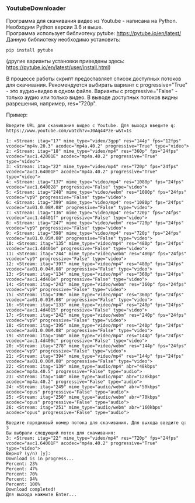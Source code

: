 ### YoutubeDownloader
Программа для скачивания видео из Youtube - написана на Python. Необходим Python версии 3.6 и выше.  
Программа использует библиотеку pytube: https://pytube.io/en/latest/  
Данную библиотеку необходимо установить:

`pip install pytube`

(другие варианты установки приведены здесь: https://pytube.io/en/latest/user/install.html)

В процессе работы скрипт предоставляет список доступных потоков для скачивания. Рекомендуется выбирать вариант с progressive="True" - это аудио+видео в одном файле. Варианты с progressive="False" - только аудио или только видео. В выводе доступных потоков видны разрешения, например, res="720p".

Пример:
```
Введите URL для скачивания видео с Youtube. Для выхода введите q: https://www.youtube.com/watch?v=J0Aq44Pze-w&t=1s

1: <Stream: itag="17" mime_type="video/3gpp" res="144p" fps="12fps" vcodec="mp4v.20.3" acodec="mp4a.40.2" progressive="True" type="video">
2: <Stream: itag="18" mime_type="video/mp4" res="360p" fps="24fps" vcodec="avc1.42001E" acodec="mp4a.40.2" progressive="True" type="video">
3: <Stream: itag="22" mime_type="video/mp4" res="720p" fps="24fps" vcodec="avc1.64001F" acodec="mp4a.40.2" progressive="True" type="video">
4: <Stream: itag="137" mime_type="video/mp4" res="1080p" fps="24fps" vcodec="avc1.640028" progressive="False" type="video">
5: <Stream: itag="248" mime_type="video/webm" res="1080p" fps="24fps" vcodec="vp9" progressive="False" type="video">
6: <Stream: itag="399" mime_type="video/mp4" res="1080p" fps="24fps" vcodec="av01.0.08M.08" progressive="False" type="video">
7: <Stream: itag="136" mime_type="video/mp4" res="720p" fps="24fps" vcodec="avc1.4d401f" progressive="False" type="video">
8: <Stream: itag="247" mime_type="video/webm" res="720p" fps="24fps" vcodec="vp9" progressive="False" type="video">
9: <Stream: itag="398" mime_type="video/mp4" res="720p" fps="24fps" vcodec="av01.0.05M.08" progressive="False" type="video">
10: <Stream: itag="135" mime_type="video/mp4" res="480p" fps="24fps" vcodec="avc1.4d401e" progressive="False" type="video">
11: <Stream: itag="244" mime_type="video/webm" res="480p" fps="24fps" vcodec="vp9" progressive="False" type="video">
12: <Stream: itag="397" mime_type="video/mp4" res="480p" fps="24fps" vcodec="av01.0.04M.08" progressive="False" type="video">
13: <Stream: itag="134" mime_type="video/mp4" res="360p" fps="24fps" vcodec="avc1.4d401e" progressive="False" type="video">
14: <Stream: itag="243" mime_type="video/webm" res="360p" fps="24fps" vcodec="vp9" progressive="False" type="video">
15: <Stream: itag="396" mime_type="video/mp4" res="360p" fps="24fps" vcodec="av01.0.01M.08" progressive="False" type="video">
16: <Stream: itag="133" mime_type="video/mp4" res="240p" fps="24fps" vcodec="avc1.4d4015" progressive="False" type="video">
17: <Stream: itag="242" mime_type="video/webm" res="240p" fps="24fps" vcodec="vp9" progressive="False" type="video">
18: <Stream: itag="395" mime_type="video/mp4" res="240p" fps="24fps" vcodec="av01.0.00M.08" progressive="False" type="video">
19: <Stream: itag="160" mime_type="video/mp4" res="144p" fps="24fps" vcodec="avc1.4d400c" progressive="False" type="video">
20: <Stream: itag="278" mime_type="video/webm" res="144p" fps="24fps" vcodec="vp9" progressive="False" type="video">
21: <Stream: itag="394" mime_type="video/mp4" res="144p" fps="24fps" vcodec="av01.0.00M.08" progressive="False" type="video">
22: <Stream: itag="139" mime_type="audio/mp4" abr="48kbps" acodec="mp4a.40.5" progressive="False" type="audio">
23: <Stream: itag="140" mime_type="audio/mp4" abr="128kbps" acodec="mp4a.40.2" progressive="False" type="audio">
24: <Stream: itag="249" mime_type="audio/webm" abr="50kbps" acodec="opus" progressive="False" type="audio">
25: <Stream: itag="250" mime_type="audio/webm" abr="70kbps" acodec="opus" progressive="False" type="audio">
26: <Stream: itag="251" mime_type="audio/webm" abr="160kbps" acodec="opus" progressive="False" type="audio">

Введите порядковый номер потока для скачивания. Для выхода введите q: 3
Вы выбрали следующий поток для скачивания:
3: <Stream: itag="22" mime_type="video/mp4" res="720p" fps="24fps" vcodec="avc1.64001F" acodec="mp4a.40.2" progressive="True" type="video">
Верно? (y/n) [y]:
Download is in progress...
Percent: 23%
Percent: 47%
Percent: 70%
Percent: 94%
Percent: 100%
Download completed!
Для выхода нажмите Enter...

```
